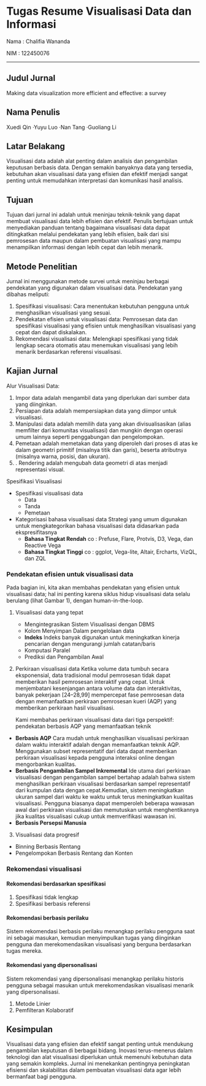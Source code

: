 # Tugas Resume Visualisasi Data dan Informasi

Nama    : Chalifia Wananda

NIM     : 122450076

----

## Judul Jurnal
Making data visualization more efficient and effective: a survey
## Nama Penulis
Xuedi Qin ·Yuyu Luo ·Nan Tang ·Guoliang Li
## Latar Belakang
Visualisasi data adalah alat penting dalam analisis dan pengambilan keputusan berbasis data. Dengan semakin banyaknya data yang tersedia, kebutuhan akan visualisasi data yang efisien dan efektif menjadi sangat penting untuk memudahkan interpretasi dan komunikasi hasil analisis.
## Tujuan
Tujuan dari jurnal ini adalah untuk meninjau teknik-teknik yang dapat membuat visualisasi data lebih efisien dan efektif. Penulis bertujuan untuk menyediakan panduan tentang bagaimana visualisasi data dapat  ditingkatkan melalui pendekatan yang lebih efisien, baik dari sisi pemrosesan data maupun dalam pembuatan visualisasi yang mampu menampilkan informasi dengan lebih cepat dan lebih menarik.
## Metode Penelitian
Jurnal ini menggunakan metode survei untuk meninjau berbagai pendekatan yang digunakan dalam visualisasi data. Pendekatan yang dibahas meliputi:
1. Spesifikasi visualisasi: Cara menentukan kebutuhan pengguna untuk menghasilkan visualisasi yang sesuai.
2. Pendekatan efisien untuk visualisasi data: Pemrosesan data dan spesifikasi visualisasi yang efisien untuk menghasilkan visualisasi yang cepat dan dapat diskalakan.
3. Rekomendasi visualisasi data: Melengkapi spesifikasi yang tidak lengkap secara otomatis atau menemukan visualisasi yang lebih menarik berdasarkan referensi visualisasi.

## Kajian Jurnal
Alur Visualisasi Data:
1.  Impor data adalah mengambil data yang diperlukan dari sumber data yang diinginkan.
2. Persiapan data adalah mempersiapkan data yang diimpor untuk visualisasi.
3. Manipulasi data adalah memilih data yang akan divisualisasikan (alias memfilter dari komunitas visualisasi) dan mungkin dengan operasi umum lainnya seperti penggabungan dan pengelompokan.
4. Pemetaan adalah memetakan data yang diperoleh dari proses di atas ke dalam geometri primitif (misalnya titik dan garis), beserta atributnya (misalnya warna, posisi, dan ukuran).
5. . Rendering adalah mengubah data geometri di atas menjadi representasi visual.

Spesifikasi Visualisasi
- Spesifikasi visualisasi data
    - Data
    - Tanda
    - Pemetaan
-  Kategorisasi bahasa visualisasi data
Strategi yang umum digunakan untuk mengkategorikan bahasa visualisasi data didasarkan pada ekspresifitasnya
    - **Bahasa Tingkat Rendah** co : Prefuse, Flare, Protvis, D3, Vega, dan Reactive Vega
    - **Bahasa Tingkat Tinggi** co : ggplot, Vega-lite, Altair, Ercharts, VizQL, dan ZQL

###  Pendekatan efisien untuk visualisasi data
Pada bagian ini, kita akan membahas pendekatan yang efisien untuk visualisasi data; hal ini penting karena siklus hidup visualisasi data selalu berulang (lihat Gambar 1), dengan human-in-the-loop.

1. Visualisasi data yang tepat
    - Mengintegrasikan Sistem Visualisasi dengan DBMS
    - Kolom Menyimpan Dalam pengelolaan data
    - **Indeks** Indeks banyak digunakan untuk meningkatkan kinerja pencarian dengan mengurangi jumlah catatan/baris
    - Komputasi Paralel 
    - Prediksi dan Pengambilan Awal

2. Perkiraan visualisasi data
Ketika volume data tumbuh secara eksponensial, data tradisional modul pemrosesan tidak dapat memberikan hasil pemrosesan interaktif yang cepat. Untuk menjembatani kesenjangan antara volume data dan interaktivitas, banyak pekerjaan [24–28,99] mempercepat fase pemrosesan data dengan memanfaatkan perkiraan pemrosesan kueri (AQP) yang memberikan perkiraan hasil visualisasi.

   Kami membahas perkiraan visualisasi data dari tiga perspektif: pendekatan berbasis AQP yang memanfaatkan teknik
- **Berbasis AQP** Cara mudah untuk menghasilkan visualisasi perkiraan dalam waktu interaktif adalah dengan memanfaatkan teknik AQP. Menggunakan subset representatif dari data dapat memberikan perkiraan visualisasi kepada pengguna interaksi online dengan mengorbankan kualitas. 
 - **Berbasis Pengambilan Sampel Inkremental** Ide utama dari perkiraan visualisasi dengan pengambilan sampel bertahap adalah bahwa sistem menghasilkan perkiraan visualisasi berdasarkan sampel representatif dari kumpulan data dengan cepat.Kemudian, sistem meningkatkan ukuran sampel dari waktu ke waktu untuk terus meningkatkan kualitas visualisasi. Pengguna biasanya dapat memperoleh beberapa wawasan awal dari perkiraan visualisasi dan memutuskan untuk menghentikannya jika kualitas visualisasi cukup untuk memverifikasi wawasan ini.
- **Berbasis Persepsi Manusia**

3. Visualisasi data progresif
- Binning Berbasis Rentang
- Pengelompokan Berbasis Rentang dan Konten

###  Rekomendasi visualisasi
#### Rekomendasi berdasarkan spesifikasi
1.  Spesifikasi tidak lengkap
2. Spesifikasi berbasis referensi

####  Rekomendasi berbasis perilaku
Sistem rekomendasi berbasis perilaku menangkap perilaku pengguna saat ini sebagai masukan, kemudian menyimpulkan tugas yang diinginkan pengguna dan merekomendasikan visualisasi yang berguna berdasarkan tugas mereka.

#### Rekomendasi yang dipersonalisasi
Sistem rekomendasi yang dipersonalisasi menangkap perilaku historis pengguna sebagai masukan untuk merekomendasikan visualisasi menarik yang dipersonalisasi.
1. Metode Linier
2. Pemfilteran Kolaboratif

## Kesimpulan 
Visualisasi data yang efisien dan efektif sangat penting untuk mendukung pengambilan keputusan di berbagai bidang. Inovasi terus-menerus dalam teknologi dan alat visualisasi diperlukan untuk memenuhi kebutuhan data yang semakin kompleks. Jurnal ini menekankan pentingnya peningkatan efisiensi dan skalabilitas dalam pembuatan visualisasi data agar lebih bermanfaat bagi pengguna.
